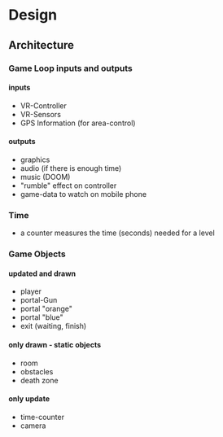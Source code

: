 ﻿# Design

## Architecture

### Game Loop inputs and outputs

#### inputs

- VR-Controller
- VR-Sensors
- GPS Information (for area-control)

#### outputs

- graphics
- audio (if there is enough time)
- music (DOOM)
- "rumble" effect on controller
- game-data to watch on mobile phone

### Time

- a counter measures the time (seconds) needed for a level

### Game Objects

#### updated and drawn

- player
- portal-Gun
- portal "orange"
- portal "blue"
- exit (waiting, finish)

#### only drawn - static objects

- room
- obstacles
- death zone

#### only update

- time-counter
- camera
